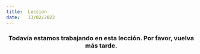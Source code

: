 ```yaml
---
title:  Lección
date:   13/02/2022
---
```


### <center>Todavía estamos trabajando en esta lección. Por favor, vuelva más tarde.</center>